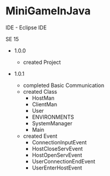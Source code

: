 # MiniGameInJava

IDE - Eclipse IDE

SE 15

+ 1.0.0
    + created Project
   
+ 1.0.1
    + completed Basic Communication
    + created Class
        + HostMan
        + ClientMan
        + User
        + ENVIRONMENTS
        + SystemManager
        + Main
    + created Event
        + ConnectionInputEvent
        + HostCloseServEvent
        + HostOpenServEvent
        + UserConnectionEndEvent
        + UserEnterHostEvent